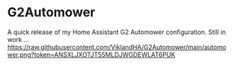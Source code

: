 # G2Automower
A quick release of my Home Assistant G2 Automower configuration. Still in work ...
https://raw.githubusercontent.com/ViklandHA/G2Automower/main/automower.png?token=ANSXLJXOTJT55MLDJWGDEWLAT6PUK
